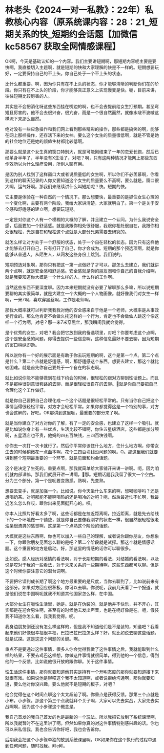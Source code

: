 # 林老头《2024一对一私教》：22年）私教核心内容（原系统课内容：28：21_短期关系的快_短期约会话题【加微信 kc58567 获取全网情感课程】

OK啊，今天是基础认知的一个内容。我们主要讲短期啊，那短期内容呢主要是要快啊，我直接切入主题啊，就是短期的快和大家理解的快是不一样的。短期想要玩好，一定要保持自己的不上头。你自己处于一个不上头的状态。

比什么都重要。啊，因为你只有在不上头的状态，你才能够清晰的判断你们在的阶段。你只有在不上头的阶段，你才能够真正意义上实现慢变是快。呃，目前来讲，往往短期比较厉害的人。

其实是不会把消化呀这些东西挂在嘴边的啊，也不会去提前给女生打预期。甚至弯短且厉害的，他不会去很兴奋，很亢奋，而是一个很自然而然，就像水啵不波啵这样流下来那么自然。

绝对没有一些应急操作和我们网上看到那些精彩的操作，那些都是搞笑的啊，能够在网上那样操作，还存活下来的女神。要么这个女生的质量很低啊，就是不管是她的社会地位还是她的颜值生材都比较低啊。

那要么就是这个女生真的窗口特别大，就是可能刚结束了一年的恋爱长跑，然后已经单身半年了，半年没有X生活了，对吧？啊，只有这两种情况才能网上那些东西作效所以为什么理疗没用，所别人聊有用。

是因为别人找到了这样窗口大或者说质量低的女生啊，所以你们不必羡慕啊，你看到这样的聊天记录的人你又要知道这个女生的质量要么不高啊，要么就是。窗口很大啊，运气好啊。那我们来继续讲什么叫短期呢？快。短期的快。

它主要是体验在一种自然的一个情况下。那么想要快，最重要的是抓住女生心理的一个变化啊，主要有两个阶段，我给大家讲清楚，大家就明白了。第一个是关于安全感和舒适感的建立啊，想要玩短期。

一定是对你这个人有一个模糊的大概的了解，并且建立一个认同。为什么我说安全感，后面要加一个舒适感。就是我跟你相处很舒服，我跟你相处很自在，我跟你相处很轻松，光是自在和轻松这个点就是大部分兄弟需要去研究的。

就怎么样让对方处于一个舒服的状态，处于一个自在轻松的状态。因为只有这样他才能够去打开自己，只有打开了自己，你才会成为。短期的那个预选项啊，就是你能够从普通人，从陌生人，从网友这些身份上跳到。我们说的。

短期预选对象啊，那你只有把这一第一点做好了才可以。那怎么去建立，我们就讲两个点啊，就是安全感和舒适感。安全感就是你的朋友圈和你自己的自我介绍啊，就是我要知道你大概是一个什么样的人，什么样的工作啊。

当然这些东西不要深度聊。因为本来短期就没有必要了解聊那么多嘛，所以说短期要聊的其实很简单，就是大建立一个大概的一个人物画像。就好像我们对女生一样啊，一米7啊，喜欢穿黑丝啊，工作是老师啊。

那我大概率就可以判断我我我对他的安全感来自于他是一个老师，大概率是从事政党行业的。那么他肯定不会做久托这样的一个行为，肯定也不会做仙人跳这个像这样一个行为啊，对吧？那一米7米穿黑丝，那我瞬间我就会觉得。

是个优秀的女生，对吧？我会把它放到我的备选项里，对吧？你要考虑这个点啊，这个是安全感的问题，你得去提供一些信息啊，这种信息最好不要去聊，因为短期的窗口稍纵即逝。

所以说你有一个好的展示面是有助于你去玩短期的啊，这个是第一个点。第二个点是什么？第二个点就是舒适感。啊，那舒适感这个东西。想要去建立，那这个就比较困难。就是首先你自己要处于一个自在的状态啊。

就比如说你能不能够做到在线下约会的时候，很轻松的跟对方聊到性话题上。而且不是那种很刻意很套路的去聊，而是很轻松很自在的去聊。🤧就是你自己要把自己合理化这个工作做好。

就是你自己要把自己合理化成一个这个话题是很轻松平常的。只有当你自己把这个事情当得很轻松平常，对方才会轻松平常。如果你都觉得这是一个特别的事，对方也会这解的，好吧。OK那讲到这里呃，最重要的部分来了啊。

就是当你建立了对方对你的了解，有了一定的安全感，也建立了这样一个吸引。就是比如说你身上有一些优点，生活比较不错啊，你住五星级酒店，这些都是加分项啊，五星酒店也不贵，他妈的四五百块钱，三四百块钱啊。

你你去一次打一次卡就行了。然后你平常你该住什么地方，住什么地方啊，你带女生去的时候稍微花一点血本啊，花个三四百块钱没问题的啊。O。那这里我们就要讲到整个短期最重要的一个环节，就是见面和约会话题。

这个是决定了生死的。重要点啊，那我就简单给大家铺开来讲一讲啊。呃，因为咱们就内部课嘛，那我们就展开讲一讲啊。🤧那。短期话题我我留了很大一个空白。分为三个部分。第一个是呃要变熟悉。熟啊，先变熟。

想要去变手，就是加强一个。比如说。你今天坐什么车来的啊，想喝咖啡吗？还是想喝奶茶。对吧那能不能啊喝热的还是喝冷的对吧？呃，然后最近忙不忙啊，我最近怎么怎么样哎，跟你出来见面挺开心的。哎。

你本人比照片好看太多了啊，这些话都是在拉近距离啊，拉近距离，就是先去给线下的一个环境做一个铺垫，就是你自己要像我刚才的状态一样，很自然很轻松很老油条很渣男的感觉啊，这是第一个点熟这个阶段的话题。

大概就是这些东西啊，你也可以加入一些自己的理解，或者说你跟你朋友，你想象一下，你跟你朋友见面怎么聊的是吧？第二个阶段就是试探。那这个就是情感话题。这个重要的地方是启动。好，那这里的情感的话你可以聊很多。

比如说。感人经历对感情的看法啊，对于长期短期的看法，对结婚的看法啊，以及说是哎对于我的一些看法，对于未来关系的一些期待啊，这些东西都可以聊。但是这个时候你要注意它的潜台词啊。

不要把它误判成长期了啊这个地方最重要的是尺度，当你去聊到了，比如说前来有这部分。如果对方回应很积极，你可以去聊。你说呃，我前几天看了一个报道，就是他们说在中国啊呃就我不知道其他国家怎么样，在中国。

大部分女生在呃性生活里，她是。就是在伪装的，就是他并不快乐，并不开心，其实都是在迎合男生啊，甚至有的时候他去发出声音，也是在呃好像是在。呃，假装我不知道你怎么看，我我我觉得。呃。

我身边朋友倒还没有怎么样这样的，但是我不知道他们是不是装的，知道吧？我看起来他们好像很幸福很幸福，巴拉巴拉巴拉怎么样？好，就比如说去聊这些话题，就是试探。这是这这个问题的关键。啊。

重点不是要通过这件事情，很多人你会觉得我做了这件事情之后，我就能取到什么样的结果，不要去鸡巴这样想，你做这件事情就很简单，得到他的一个信息，得到他的一个反馈，比如说他很开放的跟你聊。关于这件事情。

性生活这件事情，那你就要知道他其实是持有一个开明态度的那你就要知道接下来就很有戏。如果说他是聊哎这个我不太知道啊，或者说拒绝沟通啊，那你就要知道，要么他对你没兴趣，要么他就不是短期的板子，对吧？

他会觉得在这个时间点聊这个太太超前了啊。你重点是获得反馈。那第三个点就是小布。小步骤。那这个第三个点我就拜个关子啊，大家可以先去实战，大家先去实战啊啊，因为这个小步骤这个概念是。

我自己首发的我自己首发的也是最新的一个玩法。所以我把它放到了系统课里啊，所以我就暂时不在这里讲了啊。但然如果你真的对这件事情特别感兴趣的话。你也可以来私信我，我也会告诉你好吧，我也会告诉你。

后期我会把这个小步骤单独的放到系统课里啊。OK如果你在这个执行的过程中遇到任何问题，随时找我。拜e拜。


